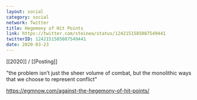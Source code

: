 ```yaml
---
layout: social
category: social
network: Twitter
title: Hegemony of Hit Points
link: https://twitter.com/steinea/status/1242151585087549441
twitterID: 1242151585087549441
date: 2020-03-23
---
```


[[2020]] / [[Posting]]

"the problem isn’t just the sheer volume of combat, but the monolithic ways that we choose to represent conflict"

<https://egmnow.com/against-the-hegemony-of-hit-points/>

